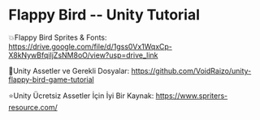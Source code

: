 # Flappy Bird -- Unity Tutorial

💥Flappy Bird Sprites & Fonts: https://drive.google.com/file/d/1gss0Vx1WqxCp-X8kNywBfqiIjZsNM8oO/view?usp=drive_link

🔑Unity Assetler ve Gerekli Dosyalar: https://github.com/VoidRaizo/unity-flappy-bird-game-tutorial

⭐Unity Ücretsiz Assetler İçin İyi Bir Kaynak: https://www.spriters-resource.com/
